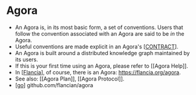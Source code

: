 # Agora
- An Agora is, in its most basic form, a set of conventions. Users that follow the convention associated with an Agora are said to be *in* the Agora.
- Useful conventions are made explicit in an Agora's [[CONTRACT]].
- An Agora is built around a distributed knowledge graph maintained by its users.
- If this is your first time using an Agora, please refer to [[Agora Help]].  
- In [[Flancia]], of course, there is an Agora: https://flancia.org/agora.
- See also: [[Agora Plan]], [[Agora Protocol]].
- [[go]] github.com/flancian/agora

[//begin]: # "Autogenerated link references for markdown compatibility"
[contract]: contract "CONTRACT"
[agora-help]: agora-help "Agora Help"
[flancia]: flancia "Flancia"
[agora-plan]: agora-plan "Agora Plan"
[agora-protocol]: agora-protocol "Agora Protocol"
[go]: go "Go"
[//end]: # "Autogenerated link references"